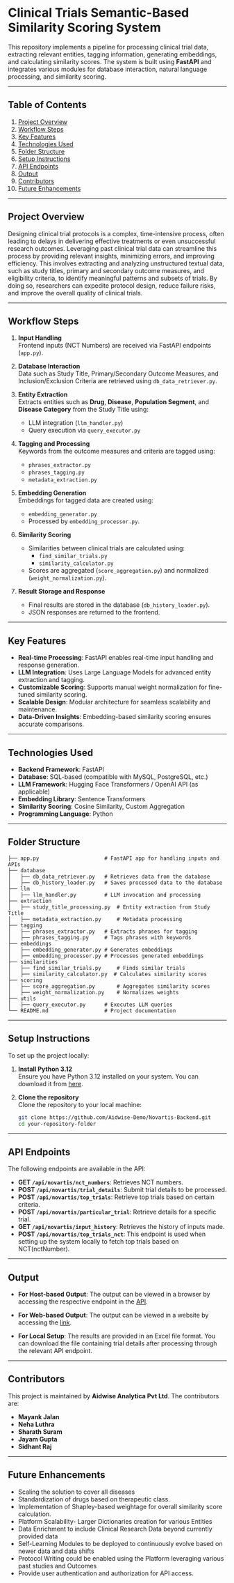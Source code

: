 # Clinical Trials Semantic-Based Similarity Scoring System

This repository implements a pipeline for processing clinical trial data, extracting relevant entities, tagging information, generating embeddings, and calculating similarity scores. The system is built using **FastAPI** and integrates various modules for database interaction, natural language processing, and similarity scoring.

---

## Table of Contents

1. [Project Overview](#project-overview) 
2. [Workflow Steps](#workflow-steps)
3. [Key Features](#key-features)  
4. [Technologies Used](#technologies-used)  
5. [Folder Structure](#folder-structure)  
6. [Setup Instructions](#setup-instructions)
7. [API Endpoints](#api-endpoints)  
8. [Output](#output)  
9. [Contributors](#contributors)  
10. [Future Enhancements](#future-enhancements)

---

## Project Overview

Designing clinical trial protocols is a complex, time-intensive process, often leading to delays in delivering effective treatments or even unsuccessful research outcomes. Leveraging past clinical trial data can streamline this process by providing relevant insights, minimizing errors, and improving efficiency. This involves extracting and analyzing unstructured textual data, such as study titles, primary and secondary outcome measures, and eligibility criteria, to identify meaningful patterns and subsets of trials. By doing so, researchers can expedite protocol design, reduce failure risks, and improve the overall quality of clinical trials.

---

## Workflow Steps

1. **Input Handling**  
   Frontend inputs (NCT Numbers) are received via FastAPI endpoints (`app.py`).

2. **Database Interaction**  
   Data such as Study Title, Primary/Secondary Outcome Measures, and Inclusion/Exclusion Criteria are retrieved using `db_data_retriever.py`.

3. **Entity Extraction**  
   Extracts entities such as **Drug**, **Disease**, **Population Segment**, and **Disease Category** from the Study Title using:
   - LLM integration (`llm_handler.py`)
   - Query execution via `query_executor.py`

4. **Tagging and Processing**  
   Keywords from the outcome measures and criteria are tagged using:  
   - `phrases_extractor.py`  
   - `phrases_tagging.py`  
   - `metadata_extraction.py`

5. **Embedding Generation**  
   Embeddings for tagged data are created using:
   - `embedding_generator.py`  
   - Processed by `embedding_processor.py`.

6. **Similarity Scoring**  
   - Similarities between clinical trials are calculated using:  
     - `find_similar_trials.py`  
     - `similarity_calculator.py`  
   - Scores are aggregated (`score_aggregation.py`) and normalized (`weight_normalization.py`).

7. **Result Storage and Response**  
   - Final results are stored in the database (`db_history_loader.py`).  
   - JSON responses are returned to the frontend.

---

## Key Features

- **Real-time Processing**: FastAPI enables real-time input handling and response generation.  
- **LLM Integration**: Uses Large Language Models for advanced entity extraction and tagging.  
- **Customizable Scoring**: Supports manual weight normalization for fine-tuned similarity scoring.  
- **Scalable Design**: Modular architecture for seamless scalability and maintenance.  
- **Data-Driven Insights**: Embedding-based similarity scoring ensures accurate comparisons.

---

## Technologies Used

- **Backend Framework**: FastAPI  
- **Database**: SQL-based (compatible with MySQL, PostgreSQL, etc.)  
- **LLM Framework**: Hugging Face Transformers / OpenAI API (as applicable)  
- **Embedding Library**: Sentence Transformers  
- **Similarity Scoring**: Cosine Similarity, Custom Aggregation  
- **Programming Language**: Python  

---

## Folder Structure

```plaintext
├── app.py                     # FastAPI app for handling inputs and APIs
├── database
│   ├── db_data_retriever.py   # Retrieves data from the database
│   ├── db_history_loader.py   # Saves processed data to the database
├── llm
│   ├── llm_handler.py         # LLM invocation and processing
├── extraction
│   ├── study_title_processing.py  # Entity extraction from Study Title
│   ├── metadata_extraction.py     # Metadata processing
├── tagging
│   ├── phrases_extractor.py   # Extracts phrases for tagging
│   ├── phrases_tagging.py     # Tags phrases with keywords
├── embeddings
│   ├── embedding_generator.py # Generates embeddings
│   ├── embedding_processor.py # Processes generated embeddings
├── similarities
│   ├── find_similar_trials.py     # Finds similar trials
│   ├── similarity_calculator.py  # Calculates similarity scores
├── scoring
│   ├── score_aggregation.py       # Aggregates similarity scores
│   ├── weight_normalization.py    # Normalizes weights
├── utils
│   ├── query_executor.py      # Executes LLM queries
└── README.md                  # Project documentation
```
---

## Setup Instructions
To set up the project locally:

1. **Install Python 3.12**  
   Ensure you have Python 3.12 installed on your system. You can download it from [here](https://www.python.org/downloads/release/python-3120/).

2. **Clone the repository**  
   Clone the repository to your local machine:
   ```bash
   git clone https://github.com/Aidwise-Demo/Novartis-Backend.git
   cd your-repository-folder

---

## API Endpoints
The following endpoints are available in the API:

- **GET `/api/novartis/nct_numbers`**: Retrieves NCT numbers.
- **POST `/api/novartis/trial_details`**: Submit trial details to be processed.
- **POST `/api/novartis/top_trials`**: Retrieve top trials based on certain criteria.
- **POST `/api/novartis/particular_trial`**: Retrieve details for a specific trial.
- **GET `/api/novartis/input_history`**: Retrieves the history of inputs made.
- **POST `/api/novartis/top_trials_nct`**: This endpoint is used when setting up the system locally to fetch top trials based on NCT(nctNumber).

---

## Output
- **For Host-based Output**: The output can be viewed in a browser by accessing the respective endpoint in the [API](https://api.novartis-backend.aidwise.in/).

- **For Web-based Output**: The output can be viewed in a website by accessing the [link](https://novartis.aidwise.in/).
  
- **For Local Setup**: The results are provided in an Excel file format. You can download the file containing trial details after processing through the relevant API endpoint.

---

## Contributors
This project is maintained by **Aidwise Analytica Pvt Ltd**. The contributors are:
- **Mayank Jalan**
- **Neha Luthra**
- **Sharath Suram**
- **Jayam Gupta**
- **Sidhant Raj**

----

## Future Enhancements
- Scaling the solution to cover all diseases
- Standardization of drugs based on therapeutic class.
- Implementation of Shapley-based weightage for overall similarity score calculation.
- Platform Scalability- Larger Dictionaries creation for various Entities
- Data Enrichment to include Clinical Research Data beyond currently provided data
- Self-Learning Modules to be deployed to continuously evolve based on newer data and data shifts
- Protocol Writing could be enabled using the Platform leveraging various past studies and Outcomes
- Provide user authentication and authorization for API access.
